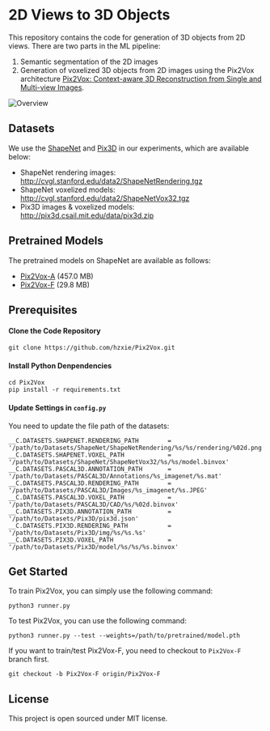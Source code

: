 # 2D Views to 3D Objects

This repository contains the code for generation of 3D objects from 2D views.
There are two parts in the ML pipeline:
1. Semantic segmentation of the 2D images
2. Generation of voxelized 3D objects from 2D images using the Pix2Vox architecture [Pix2Vox: Context-aware 3D Reconstruction from Single and Multi-view Images](https://arxiv.org/abs/1901.11153).

![Overview](https://infinitescript.com/wordpress/wp-content/uploads/2019/04/Pix2Vox-Overview.jpg)

## Datasets

We use the [ShapeNet](https://www.shapenet.org/) and [Pix3D](http://pix3d.csail.mit.edu/) in our experiments, which are available below:

- ShapeNet rendering images: http://cvgl.stanford.edu/data2/ShapeNetRendering.tgz
- ShapeNet voxelized models: http://cvgl.stanford.edu/data2/ShapeNetVox32.tgz
- Pix3D images & voxelized models: http://pix3d.csail.mit.edu/data/pix3d.zip

## Pretrained Models

The pretrained models on ShapeNet are available as follows:

- [Pix2Vox-A](https://gateway.infinitescript.com/?fileName=Pix2Vox-A-ShapeNet.pth) (457.0 MB)
- [Pix2Vox-F](https://gateway.infinitescript.com/?fileName=Pix2Vox-F-ShapeNet.pth) (29.8 MB)

## Prerequisites

#### Clone the Code Repository

```
git clone https://github.com/hzxie/Pix2Vox.git
```

#### Install Python Denpendencies

```
cd Pix2Vox
pip install -r requirements.txt
```

#### Update Settings in `config.py`

You need to update the file path of the datasets:

```
__C.DATASETS.SHAPENET.RENDERING_PATH        = '/path/to/Datasets/ShapeNet/ShapeNetRendering/%s/%s/rendering/%02d.png'
__C.DATASETS.SHAPENET.VOXEL_PATH            = '/path/to/Datasets/ShapeNet/ShapeNetVox32/%s/%s/model.binvox'
__C.DATASETS.PASCAL3D.ANNOTATION_PATH       = '/path/to/Datasets/PASCAL3D/Annotations/%s_imagenet/%s.mat'
__C.DATASETS.PASCAL3D.RENDERING_PATH        = '/path/to/Datasets/PASCAL3D/Images/%s_imagenet/%s.JPEG'
__C.DATASETS.PASCAL3D.VOXEL_PATH            = '/path/to/Datasets/PASCAL3D/CAD/%s/%02d.binvox'
__C.DATASETS.PIX3D.ANNOTATION_PATH          = '/path/to/Datasets/Pix3D/pix3d.json'
__C.DATASETS.PIX3D.RENDERING_PATH           = '/path/to/Datasets/Pix3D/img/%s/%s.%s'
__C.DATASETS.PIX3D.VOXEL_PATH               = '/path/to/Datasets/Pix3D/model/%s/%s/%s.binvox'
```

## Get Started

To train Pix2Vox, you can simply use the following command:

```
python3 runner.py
```

To test Pix2Vox, you can use the following command:

```
python3 runner.py --test --weights=/path/to/pretrained/model.pth
```

If you want to train/test Pix2Vox-F, you need to checkout to `Pix2Vox-F` branch first.

```
git checkout -b Pix2Vox-F origin/Pix2Vox-F
```

## License

This project is open sourced under MIT license.
